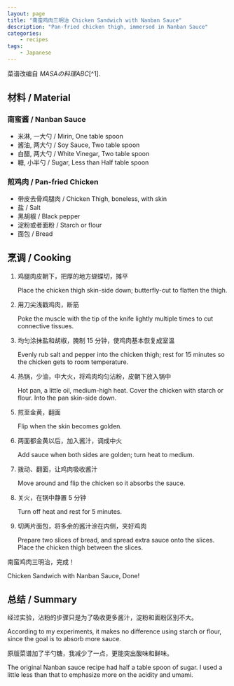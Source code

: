 ```yaml
---
layout: page
title: "南蛮鸡肉三明治 Chicken Sandwich with Nanban Sauce"
description: "Pan-fried chicken thigh, immersed in Nanban Sauce"
categories:
    - recipes
tags:
    - Japanese
---
```


菜谱改编自 _MASAの料理ABC_[^1].

## 材料 / Material

### 南蛮酱 / Nanban Sauce

- 米淋, 一大勺 / Mirin, One table spoon
- 酱油, 两大勺 / Soy Sauce, Two table spoon
- 白醋, 两大勺 / White Vinegar, Two table spoon
- 糖, 小半勺 / Sugar, Less than Half table spoon

### 煎鸡肉 / Pan-fried Chicken

- 带皮去骨鸡腿肉 / Chicken Thigh, boneless, with skin
- 盐 / Salt
- 黑胡椒 / Black pepper
- 淀粉或者面粉 / Starch or flour
- 面包 / Bread

## 烹调 / Cooking

1. 鸡腿肉皮朝下，把厚的地方蝴蝶切，摊平
   
   Place the chicken thigh skin-side down; butterfly-cut to flatten the thigh.

2. 用刀尖浅戳鸡肉，断筋
   
   Poke the muscle with the tip of the knife lightly multiple times to cut connective tissues.

3. 均匀涂抹盐和胡椒，腌制 15 分钟，使鸡肉基本恢复成室温
   
   Evenly rub salt and pepper into the chicken thigh; rest for 15 minutes so the chicken gets to room temperature.

4. 热锅，少油，中大火，将鸡肉均匀沾粉，皮朝下放入锅中
   
   Hot pan, a little oil, medium-high heat. Cover the chicken with starch or flour. Into the pan skin-side down.

5. 煎至金黄，翻面
   
   Flip when the skin becomes golden.

6. 两面都金黄以后，加入酱汁，调成中火
   
   Add sauce when both sides are golden; turn heat to medium.

7. 拨动、翻面，让鸡肉吸收酱汁
   
   Move around and flip the chicken so it absorbs the sauce.

8. 关火，在锅中静置 5 分钟
   
   Turn off heat and rest for 5 minutes.

9. 切两片面包，将多余的酱汁涂在内侧，夹好鸡肉
   
   Prepare two slices of bread, and spread extra sauce onto the slices. Place the chicken thigh between the slices.

南蛮鸡肉三明治，完成！

Chicken Sandwich with Nanban Sauce, Done!



## 总结 / Summary

经过实验，沾粉的步骤只是为了吸收更多酱汁，淀粉和面粉区别不大。

According to my experiments, it makes no difference using starch or flour, since the goal is to absorb more sauce.

原版菜谱加了半勺糖，我减少了一点，更能突出酸味和鲜味。

The original Nanban sauce recipe had half a table spoon of sugar. I used a little less than that to emphasize more on the acidity and umami.



[1]: https://www.youtube.com/watch?v=p7BaHCJ6xiI&t=330s